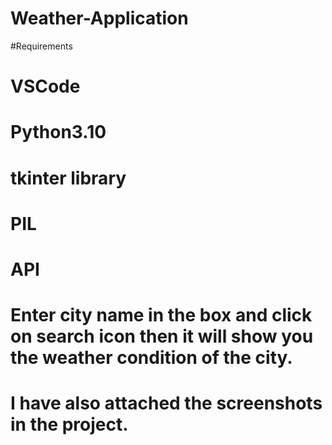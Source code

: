 # Weather-Application

#Requirements

# VSCode
# Python3.10
# tkinter library
# PIL
# API

# Enter city name in the box and click on search icon then it will show you the weather condition of the city.

# I have also attached the screenshots in the project. 

